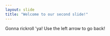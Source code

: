 ```yaml
---
layout: slide
title: "Welcome to our second slide!"
---
```

Gonna rickroll 'ya!
Use the left arrow to go back!
